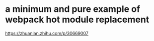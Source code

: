 # a minimum and pure example of **webpack hot module replacement**
https://zhuanlan.zhihu.com/p/30669007